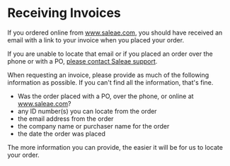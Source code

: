 # Receiving Invoices

If you ordered online from www.saleae.com, you should have received an email with a link to your invoice when you placed your order.

If you are unable to locate that email or if you placed an order over the phone or with a PO, [please contact Saleae support](https://contact.saleae.com/hc/en-us/requests/new).

When requesting an invoice, please provide as much of the following information as possible. If you can't find all the information, that's fine.

* Was the order placed with a PO, over the phone, or online at www.saleae.com?
* any ID number\(s\) you can locate from the order
* the email address from the order
* the company name or purchaser name for the order
* the date the order was placed

The more information you can provide, the easier it will be for us to locate your order.

